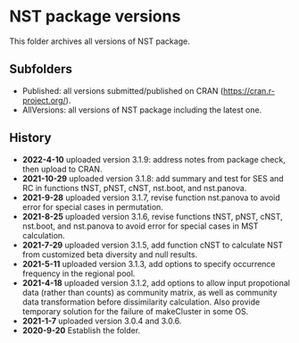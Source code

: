 # NST package versions
This folder archives all versions of NST package.
## Subfolders
- Published: all versions submitted/published on CRAN (https://cran.r-project.org/).
- AllVersions: all versions of NST package including the latest one.
## History
- **2022-4-10** uploaded version 3.1.9: address notes from package check, then upload to CRAN.
- **2021-10-29** uploaded version 3.1.8: add summary and test for SES and RC in functions tNST, pNST, cNST, nst.boot, and nst.panova.
- **2021-9-28** uploaded version 3.1.7, revise function nst.panova to avoid error for special cases in permutation.
- **2021-8-25** uploaded version 3.1.6, revise functions tNST, pNST, cNST, nst.boot, and nst.panova to avoid error for special cases in MST calculation.
- **2021-7-29** uploaded version 3.1.5, add function cNST to calculate NST from customized beta diversity and null results.
- **2021-5-11** uploaded version 3.1.3, add options to specify occurrence frequency in the regional pool.
- **2021-4-18** uploaded version 3.1.2, add options to allow input propotional data (rather than counts) as community matrix, as well as community data transformation before dissimilarity calculation. Also provide temporary solution for the failure of makeCluster in some OS.
- **2021-1-7** uploaded version 3.0.4 and 3.0.6.
- **2020-9-20** Establish the folder.
